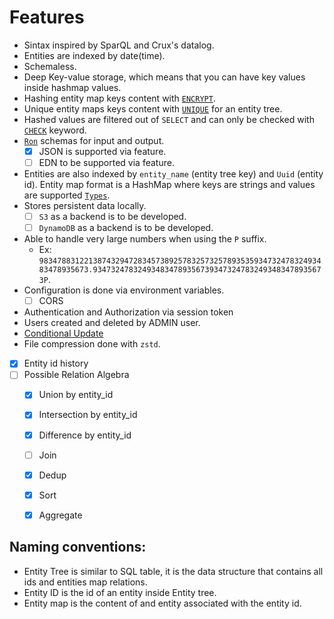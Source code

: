 # Features

- Sintax inspired by SparQL and Crux's datalog.
- Entities are indexed by date(time).
- Schemaless.
- Deep Key-value storage, which means that you can have key values inside hashmap values.
- Hashing entity map keys content with [`ENCRYPT`](https://github.com/naomijub/wooridb#create-entity).
- Unique entity maps keys content with [`UNIQUE`](https://github.com/naomijub/wooridb#create-entity) for an entity tree.
- Hashed values are filtered out of `SELECT` and can only be checked with  [`CHECK`](https://github.com/naomijub/wooridb#checks-validity-of-of-an-encrypted-key) keyword.
- [`Ron`](https://github.com/ron-rs/ron/blob/master/docs/grammar.md) schemas for input and output.
  - [x] JSON is supported via feature.
  - [ ] EDN to be supported via feature.
- Entities are also indexed by `entity_name` (entity tree key) and `Uuid` (entity id). Entity map format is a HashMap where keys are strings and values are supported [`Types`](https://github.com/naomijub/wooridb/blob/main/wql/src/lib.rs#L78).
- Stores persistent data locally.
  - [ ] `S3` as a backend is to be developed.
  - [ ] `DynamoDB` as a backend is to be developed.
- Able to handle very large numbers when using the `P` suffix.
  - Ex: `98347883122138743294728345738925783257325789353593473247832493483478935673.9347324783249348347893567393473247832493483478935673P`.
- Configuration is done via environment variables.
  - [ ] CORS
- Authentication and Authorization via session token
- Users created and deleted by ADMIN user.
- [Conditional Update](https://github.com/naomijub/wooridb#match-update-entity)
- File compression done with `zstd`.
- [x] Entity id history
- [ ] Possible Relation Algebra
    - [x] Union by entity_id
    - [x] Intersection by entity_id
    - [x] Difference by entity_id
    - [ ] Join
    - [x] Dedup
    - [x] Sort
    - [x] Aggregate


## Naming conventions:
- Entity Tree is similar to SQL table, it is the data structure that contains all ids and entities map relations.
- Entity ID is the id of an entity inside Entity tree.
- Entity map is the content of and entity associated with the entity id.
